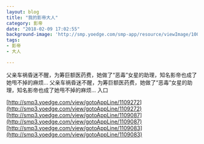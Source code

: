 ```yaml
---
layout: blog
title: "我的影帝大人"
category: 影帝
date: "2018-02-09 17:02:55"
background-image: 'http://smp.yoedge.com/smp-app/resource/viewImage/1003744appline.png'
tags:
- 影帝
- 大人

---
```

父亲车祸昏迷不醒，为筹巨额医药费，她做了“恶毒”女星的助理，知名影帝也成了她甩不掉的麻烦...
父亲车祸昏迷不醒，为筹巨额医药费，她做了“恶毒”女星的助理，知名影帝也成了她甩不掉的麻烦...
入口

[http://smp3.yoedge.com/view/gotoAppLine/1109272](http://smp3.yoedge.com/view/gotoAppLine/1109272)
[http://smp3.yoedge.com/view/gotoAppLine/1109087](http://smp3.yoedge.com/view/gotoAppLine/1109087)
[http://smp3.yoedge.com/view/gotoAppLine/1109083](http://smp3.yoedge.com/view/gotoAppLine/1109083)

        
